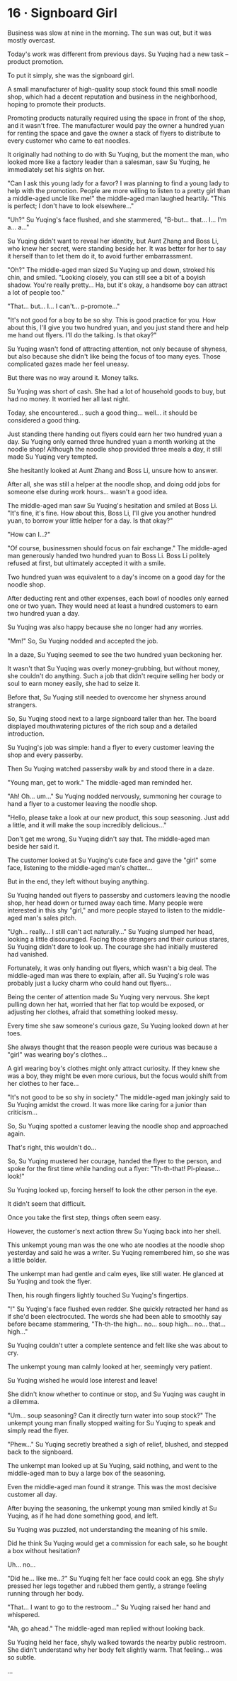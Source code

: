 # 16 · Signboard Girl

Business was slow at nine in the morning.  The sun was out, but it was mostly overcast.

Today's work was different from previous days. Su Yuqing had a new task – product promotion.

To put it simply, she was the signboard girl.

A small manufacturer of high-quality soup stock found this small noodle shop, which had a decent reputation and business in the neighborhood, hoping to promote their products.

Promoting products naturally required using the space in front of the shop, and it wasn't free. The manufacturer would pay the owner a hundred yuan for renting the space and gave the owner a stack of flyers to distribute to every customer who came to eat noodles.

It originally had nothing to do with Su Yuqing, but the moment the man, who looked more like a factory leader than a salesman, saw Su Yuqing, he immediately set his sights on her.

"Can I ask this young lady for a favor? I was planning to find a young lady to help with the promotion.  People are more willing to listen to a pretty girl than a middle-aged uncle like me!" the middle-aged man laughed heartily. "This is perfect; I don't have to look elsewhere…"

"Uh?" Su Yuqing's face flushed, and she stammered, "B-but… that… I… I'm a… a…"

Su Yuqing didn't want to reveal her identity, but Aunt Zhang and Boss Li, who knew her secret, were standing beside her. It was better for her to say it herself than to let them do it, to avoid further embarrassment.

"Oh?" The middle-aged man sized Su Yuqing up and down, stroked his chin, and smiled. "Looking closely, you can still see a bit of a boyish shadow.  You're really pretty…  Ha, but it's okay, a handsome boy can attract a lot of people too."

"That… but… I… I can't… p-promote…"

"It's not good for a boy to be so shy. This is good practice for you. How about this, I'll give you two hundred yuan, and you just stand there and help me hand out flyers. I'll do the talking.  Is that okay?"

Su Yuqing wasn't fond of attracting attention, not only because of shyness, but also because she didn't like being the focus of too many eyes.  Those complicated gazes made her feel uneasy.

But there was no way around it.  Money talks.

Su Yuqing was short of cash. She had a lot of household goods to buy, but had no money. It worried her all last night.

Today, she encountered… such a good thing… well… it should be considered a good thing.

Just standing there handing out flyers could earn her two hundred yuan a day.  Su Yuqing only earned three hundred yuan a month working at the noodle shop!  Although the noodle shop provided three meals a day, it still made Su Yuqing very tempted.

She hesitantly looked at Aunt Zhang and Boss Li, unsure how to answer.

After all, she was still a helper at the noodle shop, and doing odd jobs for someone else during work hours… wasn't a good idea.

The middle-aged man saw Su Yuqing's hesitation and smiled at Boss Li. "It's fine, it's fine. How about this, Boss Li, I'll give you another hundred yuan, to borrow your little helper for a day. Is that okay?"

"How can I…?"

"Of course, businessmen should focus on fair exchange." The middle-aged man generously handed two hundred yuan to Boss Li. Boss Li politely refused at first, but ultimately accepted it with a smile.

Two hundred yuan was equivalent to a day's income on a good day for the noodle shop.

After deducting rent and other expenses, each bowl of noodles only earned one or two yuan.  They would need at least a hundred customers to earn two hundred yuan a day.

Su Yuqing was also happy because she no longer had any worries.

"Mm!" So, Su Yuqing nodded and accepted the job.

In a daze, Su Yuqing seemed to see the two hundred yuan beckoning her.

It wasn't that Su Yuqing was overly money-grubbing, but without money, she couldn't do anything.  Such a job that didn't require selling her body or soul to earn money easily, she had to seize it.

Before that, Su Yuqing still needed to overcome her shyness around strangers.

So, Su Yuqing stood next to a large signboard taller than her.  The board displayed mouthwatering pictures of the rich soup and a detailed introduction.

Su Yuqing's job was simple: hand a flyer to every customer leaving the shop and every passerby.

Then Su Yuqing watched passersby walk by and stood there in a daze.

"Young man, get to work." The middle-aged man reminded her.

"Ah! Oh… um…" Su Yuqing nodded nervously, summoning her courage to hand a flyer to a customer leaving the noodle shop.

"Hello, please take a look at our new product, this soup seasoning. Just add a little, and it will make the soup incredibly delicious…"

Don't get me wrong, Su Yuqing didn't say that. The middle-aged man beside her said it.

The customer looked at Su Yuqing's cute face and gave the "girl" some face, listening to the middle-aged man's chatter…

But in the end, they left without buying anything.

Su Yuqing handed out flyers to passersby and customers leaving the noodle shop, her head down or turned away each time.  Many people were interested in this shy "girl," and more people stayed to listen to the middle-aged man's sales pitch.

"Ugh… really… I still can't act naturally…" Su Yuqing slumped her head, looking a little discouraged. Facing those strangers and their curious stares, Su Yuqing didn't dare to look up. The courage she had initially mustered had vanished.

Fortunately, it was only handing out flyers, which wasn't a big deal.  The middle-aged man was there to explain, after all. Su Yuqing's role was probably just a lucky charm who could hand out flyers…

Being the center of attention made Su Yuqing very nervous.  She kept pulling down her hat, worried that her flat top would be exposed, or adjusting her clothes, afraid that something looked messy.

Every time she saw someone's curious gaze, Su Yuqing looked down at her toes.

She always thought that the reason people were curious was because a "girl" was wearing boy's clothes…

A girl wearing boy's clothes might only attract curiosity. If they knew she was a boy, they might be even more curious, but the focus would shift from her clothes to her face…

"It's not good to be so shy in society." The middle-aged man jokingly said to Su Yuqing amidst the crowd. It was more like caring for a junior than criticism…

So, Su Yuqing spotted a customer leaving the noodle shop and approached again.

That's right, this wouldn't do…

So, Su Yuqing mustered her courage, handed the flyer to the person, and spoke for the first time while handing out a flyer: "Th-th-that! Pl-please… look!"

Su Yuqing looked up, forcing herself to look the other person in the eye.

It didn't seem that difficult.

Once you take the first step, things often seem easy.

However, the customer's next action threw Su Yuqing back into her shell.

This unkempt young man was the one who ate noodles at the noodle shop yesterday and said he was a writer. Su Yuqing remembered him, so she was a little bolder.

The unkempt man had gentle and calm eyes, like still water. He glanced at Su Yuqing and took the flyer.

Then, his rough fingers lightly touched Su Yuqing's fingertips.

"!" Su Yuqing's face flushed even redder.  She quickly retracted her hand as if she'd been electrocuted.  The words she had been able to smoothly say before became stammering, "Th-th-the high… no… soup high… no… that… high…"

Su Yuqing couldn't utter a complete sentence and felt like she was about to cry.

The unkempt young man calmly looked at her, seemingly very patient.

Su Yuqing wished he would lose interest and leave!

She didn't know whether to continue or stop, and Su Yuqing was caught in a dilemma.

"Um… soup seasoning? Can it directly turn water into soup stock?" The unkempt young man finally stopped waiting for Su Yuqing to speak and simply read the flyer.

"Phew…" Su Yuqing secretly breathed a sigh of relief, blushed, and stepped back to the signboard.

The unkempt man looked up at Su Yuqing, said nothing, and went to the middle-aged man to buy a large box of the seasoning.

Even the middle-aged man found it strange. This was the most decisive customer all day.

After buying the seasoning, the unkempt young man smiled kindly at Su Yuqing, as if he had done something good, and left.

Su Yuqing was puzzled, not understanding the meaning of his smile.

Did he think Su Yuqing would get a commission for each sale, so he bought a box without hesitation?

Uh… no…

"Did he… like me…?" Su Yuqing felt her face could cook an egg.  She shyly pressed her legs together and rubbed them gently, a strange feeling running through her body.

"That… I want to go to the restroom…" Su Yuqing raised her hand and whispered.

"Ah, go ahead." The middle-aged man replied without looking back.

Su Yuqing held her face, shyly walked towards the nearby public restroom. She didn't understand why her body felt slightly warm. That feeling… was so subtle.

…
